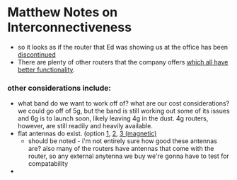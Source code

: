 # Matthew Notes on Interconnectiveness

- so it looks as if the router that Ed was showing us at the office has been [discontinued](https://cradlepoint.com/product/endpoints/ibr200/#)
- There are plenty of other routers that the company offers [which all have better functionality](https://cradlepoint.com/products/endpoints/?filter=).
### other considerations include:
- what band do we want to work off of? what are our cost considerations? we could go off of 5g, but the band is still working out some of its issues and 6g is to launch soon, likely leaving 4g in the dust. 4g routers, however, are still readily and heavily available.
- flat antennas do exist. (option [1](https://5gstore.com/product/13524_peplink_slim_22g_antenna_2x_lte5g_2x_wi-fi_1xgps_600-6000mhz_sma_black_65_ft_2m.html), [2](https://5gstore.com/product/13390_digi_ix20_gnss_antenna_active_gps_1575mhz.html), [3 (magnetic)](https://www.amazon.com/Proxicast-Magnetic-Adhesive-Omni-4G-5G-Antenna/dp/B0B9J2MHTB?gQT=1)
  - should be noted - i'm not entirely sure how good these antennas are? also many of the routers have antennas that come with the router, so any external anytenna we buy we're gonna have to test for compatability
- 

